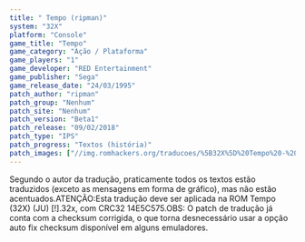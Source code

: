 ```yaml
---
title: " Tempo (ripman)"
system: "32X"
platform: "Console"
game_title: "Tempo"
game_category: "Ação / Plataforma"
game_players: "1"
game_developer: "RED Entertainment"
game_publisher: "Sega"
game_release_date: "24/03/1995"
patch_author: "ripman"
patch_group: "Nenhum"
patch_site: "Nenhum"
patch_version: "Beta1"
patch_release: "09/02/2018"
patch_type: "IPS"
patch_progress: "Textos (história)"
patch_images: ["//img.romhackers.org/traducoes/%5B32X%5D%20Tempo%20-%20ripman%20-%201.jpg","//img.romhackers.org/traducoes/%5B32X%5D%20Tempo%20-%20ripman%20-%202.jpg","//img.romhackers.org/traducoes/%5B32X%5D%20Tempo%20-%20ripman%20-%203.jpg"]
---
```

Segundo o autor da tradução, praticamente todos os textos estão traduzidos (exceto as mensagens em forma de gráfico), mas não estão acentuados.ATENÇÃO:Esta tradução deve ser aplicada na ROM Tempo (32X) (JU) [!].32x, com CRC32 14E5C575.OBS: O patch de tradução já conta com a checksum corrigida, o que torna desnecessário usar a opção auto fix checksum disponível em alguns emuladores.